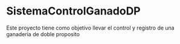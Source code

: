 # SistemaControlGanadoDP
Este proyecto tiene como objetivo llevar el control y registro de una ganaderia de doble proposito
